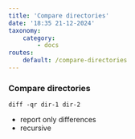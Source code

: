 ```yaml
---
title: 'Compare directories'
date: '18:35 21-12-2024'
taxonomy:
    category:
        - docs
routes:
    default: /compare-directories
---
```


### Compare directories

    diff -qr dir-1 dir-2

* report only differences
* recursive